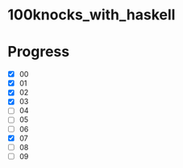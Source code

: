 # 100knocks_with_haskell

# Progress
- [x] 00
- [x] 01
- [x] 02
- [x] 03
- [ ] 04
- [ ] 05
- [ ] 06
- [x] 07
- [ ] 08
- [ ] 09
